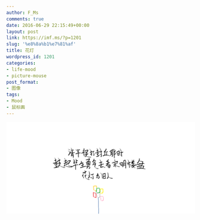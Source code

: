 ```yaml
---
author: F_Ms
comments: true
date: 2016-06-29 22:15:49+00:00
layout: post
link: https://imf.ms/?p=1201
slug: '%e8%8a%b1%e7%81%af'
title: 花灯
wordpress_id: 1201
categories:
- life-mood
- picture-mouse
post_format:
- 图像
tags:
- Mood
- 鼠标画
---
```


![20160629_清丰误打封丘那时鼓起毕生勇气去看宋明楼盘花灯与旧人](/img/post/wp/2016/06/20160629_清丰误打封丘那时鼓起毕生勇气去看宋明楼盘花灯与旧人.png)
